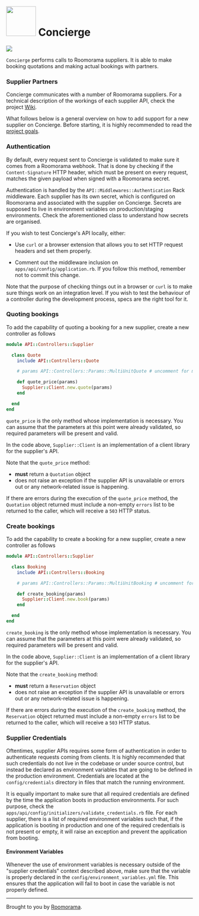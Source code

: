 # <img src="https://cloud.githubusercontent.com/assets/613784/13418979/98600198-dfb5-11e5-96fd-142dc2932b10.png" height="80" width="80" /> Concierge

<a href="https://circleci.com/gh/roomorama/concierge/tree/master">
  <img src="https://circleci.com/gh/roomorama/concierge.svg?style=shield&circle-token=bd8f156b6313c0c08cfd943593287516720250fb" />
</a>

`Concierge` performs calls to Roomorama suppliers. It is able to make booking quotations
and making actual bookings with partners.

### Supplier Partners

Concierge communicates with a number of Roomorama suppliers. For a technical
description of the workings of each supplier API, check the project [Wiki](https://github.com/roomorama/concierge/wiki).

What follows below is a general overview on how to add support for a new
supplier on Concierge. Before starting, it is highly recommended to
read the [project goals](https://github.com/roomorama/concierge/wiki/Concierge-Service-Goals).

### Authentication

By default, every request sent to Concierge is validated to make sure it comes from
a Roomorama webhook. That is done by checking if the `Content-Signature` HTTP header,
which must be present on every request, matches the given payload when signed with a
Roomorama secret.

Authentication is handled by the `API::Middlewares::Authentication` Rack middleware.
Each supplier has its own secret, which is configured on Roomorama and associated with
the supplier on Concierge. Secrets are supposed to live in environment variables on
production/staging environments. Check the aforementioned class to understand how
secrets are organised.

If you wish to test Concierge's API locally, either:

* Use `curl` or a browser extension that allows you to set HTTP request headers and set them
properly.

* Comment out the middleware inclusion on `apps/api/config/application.rb`. If you follow
this method, remember not to commit this change.

Note that the purpose of checking things out in a browser or `curl` is to make sure
things work on an integration level. If you wish to test the behaviour of a controller during
the development process, specs are the right tool for it.

### Quoting bookings

To add the capability of quoting a booking for a new supplier, create a new controller
as follows

~~~ruby
module API::Controllers::Supplier

  class Quote
    include API::Controllers::Quote

    # params API::Controllers::Params::MultiUnitQuote # uncomment for multi unit supplier

    def quote_price(params)
      Supplier::Client.new.quote(params)
    end

  end
end
~~~

`quote_price` is the only method whose implementation is necessary. You can assume
that the parameters at this point were already validated, so required parameters
will be present and valid.

In the code above, `Supplier::Client` is an implementation of a client library
for the supplier's API.

Note that the `quote_price` method:

* **must** return a `Quotation` object
* does not raise an exception if the supplier API is unavailable or errors out or any
network-related issue is happening.

If there are errors during the execution of the `quote_price` method, the `Quotation`
object returned must include a non-empty `errors` list to be returned to the caller,
which will receive a `503` HTTP status.

### Create bookings

To add the capability to create a booking for a new supplier, create a new controller
as follows

~~~ruby
module API::Controllers::Supplier

  class Booking
    include API::Controllers::Booking

    # params API::Controllers::Params::MultiUnitBooking # uncomment for multi unit supplier

    def create_booking(params)
      Supplier::Client.new.book(params)
    end

  end
end
~~~

`create_booking` is the only method whose implementation is necessary. You can assume
that the parameters at this point were already validated, so required parameters
will be present and valid.

In the code above, `Supplier::Client` is an implementation of a client library
for the supplier's API.

Note that the `create_booking` method:

* **must** return a `Reservation` object
* does not raise an exception if the supplier API is unavailable or errors out or any
network-related issue is happening.

If there are errors during the execution of the `create_booking` method, the `Reservation`
object returned must include a non-empty `errors` list to be returned to the caller,
which will receive a `503` HTTP status.

### Supplier Credentials

Oftentimes, supplier APIs requires some form of authentication in order to authenticate
requests coming from clients. It is highly recommended that such credentials do not
live in the codebase or under source control, but instead be declared as environment
variables that are going to be defined in the production environment. Credentials
are located at the `config/credentials` directory in files that match the running
environment.

It is equally important to make sure that all required credentials are defined by the
time the application boots in production environments. For such purpose, check the
`apps/api/config/initializers/validate_credentials.rb` file. For each supplier, there
is a list of required environment variables such that, if the application is booting
in production and one of the required credentials is not present or empty, it will raise
an exception and prevent the application from booting.

#### Environment Variables

Whenever the use of environment variables is necessary outside of the "supplier credentials"
context described above, make sure that the variable is properly declared in the
`config/environment_variables.yml` file. This ensures that the application will fail to
boot in case the variable is not properly defined.


*****

Brought to you by [Roomorama](https://www.roomorama.com/).
